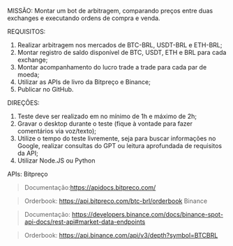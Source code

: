 MISSÃO:
Montar um bot de arbitragem, comparando preços entre duas exchanges e executando ordens de compra e venda.

REQUISITOS:
1. Realizar arbitragem nos mercados de BTC-BRL, USDT-BRL e ETH-BRL;
2. Montar registro de saldo disponível de BTC, USDT, ETH e BRL para cada exchange;
3. Montar acompanhamento do lucro trade a trade para cada par de moeda;
4. Utilizar as APIs de livro da Bitpreço e Binance;
5. Publicar no GitHub.

DIREÇÕES:
1. Teste deve ser realizado em no mínimo de 1h e máximo de 2h;
2. Gravar o desktop durante o teste (fique à vontade para fazer comentários via voz/texto);
3. Utilize o tempo do teste livremente, seja para buscar informações no Google, realizar consultas do GPT ou leitura aprofundada de requisitos da API;
4. Utilizar Node.JS ou Python

APIs:
Bitpreço
> Documentação:https://apidocs.bitpreco.com/

> Orderbook: https://api.bitpreco.com/btc-brl/orderbook
Binance

> Documentação: https://developers.binance.com/docs/binance-spot-api-docs/rest-api#market-data-endpoints

> Orderbook: https://api.binance.com/api/v3/depth?symbol=BTCBRL
